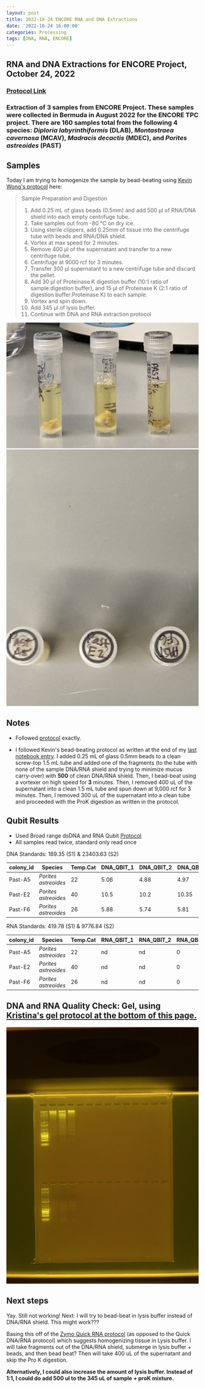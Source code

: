 ```yaml
---
layout: post
title: 2022-10-24 ENCORE RNA and DNA Extractions
date: '2022-10-24 16:00:00'
categories: Processing
tags: [DNA, RNA, ENCORE]
---
```


## RNA and DNA Extractions for ENCORE Project, October 24, 2022

### [Protocol Link](https://zdellaert.github.io/ZD_Putnam_Lab_Notebook/Protocols_Zymo_Quick_DNA_RNA_Miniprep_Plus/)

### Extraction of 3 samples from ENCORE Project. These samples were collected in Bermuda in August 2022 for the ENCORE TPC project. There are 160 samples total from the following 4 species: *Diploria labyrinthiformis* (DLAB), *Montastraea cavernosa* (MCAV), *Madracis decactis* (MDEC), and *Porites astreoides* (PAST)

## Samples

Today I am trying to homogenize the sample by bead-beating using [Kevin Wong's protocol](https://kevinhwong1.github.io/KevinHWong_Notebook/20201027-DNA-RNA-Extractions-Porites-July-Bleaching-Experiment/) here:

> Sample Preparation and Digestion
>
> 1. Add 0.25 mL of glass beads (0.5mm) and add 500 μl of RNA/DNA shield into each empty centrifuge tube.
> 2. Take samples out from -80 °C on dry ice.
> 3. Using sterile clippers, add 0.25mm of tissue into the centrifuge tube with beads and RNA/DNA shield.
> 4. Vortex at max speed for 2 minutes.
> 5. Remove 400 μl of the supernatant and transfer to a new centrifuge tube.
> 6. Centrifuge at 9000 rcf for 3 minutes.
> 7. Transfer 300 μl supernatant to a new centrifuge tube and discard the pellet.
> 8. Add 30 μl of Proteinase K digestion buffer (10:1 ratio of sample:digestion buffer), and 15 μl of Proteinase K (2:1 ratio of digestion buffer:Proteinase K) to each sample.
> 9. Vortex and spin down.
> 10. Add 345 μl of lysis buffer.
> 11. Continue with DNA and RNA extraction protocol

![22022-10-24-tubes.JPG](https://github.com/zdellaert/ZD_Putnam_Lab_Notebook/blob/master/images/samples/2022-10-24-tubes.JPG?raw=true)
![2022-10-24-caps.JPG](https://github.com/zdellaert/ZD_Putnam_Lab_Notebook/blob/master/images/samples/2022-10-24-caps.JPG?raw=true)

## Notes

- Followed [protocol](https://zdellaert.github.io/ZD_Putnam_Lab_Notebook/Protocols_Zymo_Quick_DNA_RNA_Miniprep_Plus/) exactly.

- I followed Kevin's bead-beating protocol as written at the end of my [last notebook entry](https://zdellaert.github.io/ZD_Putnam_Lab_Notebook/ENCORE-RNA-DNA-Extractions-2022-10-17/). I added 0.25 mL of glass 0.5mm beads to a clean screw-top 1.5 mL tube and added one of the fragments (to the tube with none of the sample DNA/RNA shield and trying to minimize mucus carry-over) with **500** of clean DNA/RNA shield. Then, I bead-beat using a vortexer on high speed for **3** minutes. Then, I removed 400 uL of the supernatant into a clean 1.5 mL tube and spun down at 9,000 rcf for 3 minutes. Then, I removed 300 uL of the supernatant into a clean tube and proceeded with the ProK digestion as written in the protocol.

## Qubit Results

- Used Broad range dsDNA and RNA Qubit [Protocol](https://meschedl.github.io/MESPutnam_Open_Lab_Notebook/Qubit-Protocol/)
- All samples read twice, standard only read once

 DNA Standards: 189.35 (S1) & 23403.63 (S2)

| colony_id | Species              | Temp.Cat | DNA_QBIT_1 | DNA_QBIT_2 | DNA_QBIT_AVG |
|-----------|--------------------- |----------|------------|------------|--------------|
| Past-A5   | *Porites astreoides* | 22       | 5.06       | 4.88       | 4.97         |
| Past-E2   | *Porites astreoides* | 40       | 10.5       | 10.2       | 10.35        |
| Past-F6   | *Porites astreoides* | 26       | 5.88       | 5.74       | 5.81         |

 RNA Standards: 419.78 (S1) & 9776.84 (S2)

| colony_id | Species              | Temp.Cat | RNA_QBIT_1 | RNA_QBIT_2 | RNA_QBIT_AVG |
|-----------|----------------------|----------|------------|------------|--------------|
| Past-A5   | *Porites astreoides* | 22       | nd         | nd         | 0            |
| Past-E2   | *Porites astreoides* | 40       | nd         | nd         | 0            |
| Past-F6   | *Porites astreoides* | 26       | nd         | nd         | 0            |

## DNA and RNA Quality Check: Gel, using [Kristina's gel protocol at the bottom of this page.](https://zdellaert.github.io/ZD_Putnam_Lab_Notebook/Protocols_Zymo_Quick_DNA_RNA_Miniprep_Plus/)

![2022-10-24-gel.JPG](https://github.com/zdellaert/ZD_Putnam_Lab_Notebook/blob/master/images/gels/2022-10-24-gel.JPG?raw=true)

## Next steps

Yay. Still not working! Next: I will try to bead-beat in lysis buffer instead of DNA/RNA shield. This might work???

Basing this off of the [Zymo Quick RNA protocol](https://files.zymoresearch.com/protocols/_r1054_r1055_quick-rna_miniprep_kit.pdf) (as opposed to the Quick DNA/RNA protocol) which suggests homogenizing tissue in Lysis buffer. I will take fragments out of the DNA/RNA shield, submerge in lysis buffer + beads, and then bead beat? Then will take 400 uL of the supernatant and skip the Pro K digestion.

**Alternatively, I could also increase the amount of lysis buffer. Instead of 1:1, I could do add 500 ul to the 345 uL of sample + proK mixture.**
